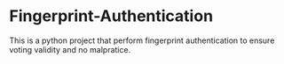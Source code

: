 # Fingerprint-Authentication
This is a python project that perform fingerprint authentication to ensure voting validity and no malpratice.
